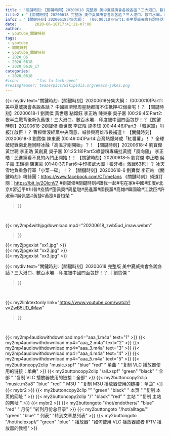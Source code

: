 ```yaml
---
title : "關鍵時刻:【關鍵時刻】20200618 完整版 美中夏威夷會各說各話？三大港口、數百水壩… 印度被中國四面包抄！？ ｜劉寶傑 "
title2 : "【關鍵時刻】20200618 完整版 美中夏威夷會各說各話？三大港口、數百水壩… 印度被中國四面包抄！？ ｜劉寶傑 "
info2 : "【關鍵時刻】20200618分集大綱：  (00:00:10)Part1:美中夏威夷會各說各話？ 中國經濟慘周星馳都撐不住抵押42億豪宅！？ 【關鍵時刻】20200618-1 劉寶傑 黃世聰 粘嫦鈺 李正皓 陳東豪 吳子嘉  (00:29:45)Part2:夜半血戰背後新仇舊恨！三大港口、數百水壩… 印度被中國四面包抄！？【關鍵時刻】20200618-2劉寶傑 黃世聰 李正皓 施孝瑋  (00:44:46)Part3:「韓家軍」叫板江啟臣！？ 曹桓榮沒經黨中央同意、喊參與高雄市長補選！ 【關鍵時刻】20200618-3 劉寶傑 陳東豪  (00:49:04)Part4:台灣熱爆烤成「紅番薯」！？ 全球破紀錄南北極同時冰融「高溫才剛開始」？！ 【關鍵時刻】20200618-4 劉寶傑 黃世聰 李正皓 黃創夏 吳子嘉  (01:25:18)Part5:綠營粉專痛批黃捷「風向雞」 李正皓：民進黨看不見的內鬥正開始！！ 【關鍵時刻】20200618-5 劉寶傑 李正皓 吳子嘉 王瑞德 陳東豪  (01:40:37)Part6:中印核武大國「狼牙棒」激戰63死！？ 冰天雪地負重急行軍「小菜一碟」！？  【關鍵時刻】20200618-6 劉寶傑 李正皓  《關鍵時刻》粉絲團：https://www.facebook.com/CTimefans 《關鍵時刻》頻道訂閱：https://bit.ly/2OlcnV7  #劉寶傑#關鍵時刻#跟我一起#宅在家#中國#印度#北京#習近平#川普#疫情#蓬佩奧#周星馳#民進黨#國民黨#高雄#韓國瑜#江啟臣#許淑華#吳佩慈#黃捷#黃捷#曹桓榮 "
date:        2020-06-18T17:41:21-07:00
author:
 - youtube_關鍵時刻
tags:
 - youtube
 - 關鍵時刻
 - youtube_關鍵時刻
 - 2020_06
 - 2020_0618
 - 2020_0618_17
categories:
 - 2020_0618
#icon:        "fas fa-lock-open"
#resImgTeaser: teaserpics/wikipedia.org/emacs-jokes.png
---
```


{{< mydiv text="關鍵時刻:【關鍵時刻】20200618分集大綱：  (00:00:10)Part1:美中夏威夷會各說各話？ 中國經濟慘周星馳都撐不住抵押42億豪宅！？ 【關鍵時刻】20200618-1 劉寶傑 黃世聰 粘嫦鈺 李正皓 陳東豪 吳子嘉  (00:29:45)Part2:夜半血戰背後新仇舊恨！三大港口、數百水壩… 印度被中國四面包抄！？【關鍵時刻】20200618-2劉寶傑 黃世聰 李正皓 施孝瑋  (00:44:46)Part3:「韓家軍」叫板江啟臣！？ 曹桓榮沒經黨中央同意、喊參與高雄市長補選！ 【關鍵時刻】20200618-3 劉寶傑 陳東豪  (00:49:04)Part4:台灣熱爆烤成「紅番薯」！？ 全球破紀錄南北極同時冰融「高溫才剛開始」？！ 【關鍵時刻】20200618-4 劉寶傑 黃世聰 李正皓 黃創夏 吳子嘉  (01:25:18)Part5:綠營粉專痛批黃捷「風向雞」 李正皓：民進黨看不見的內鬥正開始！！ 【關鍵時刻】20200618-5 劉寶傑 李正皓 吳子嘉 王瑞德 陳東豪  (01:40:37)Part6:中印核武大國「狼牙棒」激戰63死！？ 冰天雪地負重急行軍「小菜一碟」！？  【關鍵時刻】20200618-6 劉寶傑 李正皓  《關鍵時刻》粉絲團：https://www.facebook.com/CTimefans 《關鍵時刻》頻道訂閱：https://bit.ly/2OlcnV7  #劉寶傑#關鍵時刻#跟我一起#宅在家#中國#印度#北京#習近平#川普#疫情#蓬佩奧#周星馳#民進黨#國民黨#高雄#韓國瑜#江啟臣#許淑華#吳佩慈#黃捷#黃捷#曹桓榮 "
>}}
<br>


{{< my2mp4withjpgdownload mp4="20200618_zwb5ud_imaw.webm"
>}}

{{< my2jpgexist "xx1.jpg" >}}<br>
{{< my2jpgexist "xx2.jpg" >}}<br>
{{< my2jpgexist "xx3.jpg" >}}<br>



{{< mydiv text="關鍵時刻:【關鍵時刻】20200618 完整版 美中夏威夷會各說各話？三大港口、數百水壩… 印度被中國四面包抄！？ ｜劉寶傑 "
>}}
<br>

{{< my2linktextonly link="https://www.youtube.com/watch?v=ZwB5UD_iMaw"
>}}


<br>

{{< my2mp4audiowithdownload mp4="aaa_1.m4a"    text="1" >}}
{{< my2mp4audiowithdownload mp4="aaa_2.m4a"    text="2" >}}
{{< my2mp4audiowithdownload mp4="aaa_3.m4a"    text="3" >}}
{{< my2mp4audiowithdownload mp4="aaa_4.m4a"    text="4" >}}
{{< my2mp4audiowithdownload mp4="aaa_5.m4a"    text="5" >}}
{{< my2buttoncopy2clip "music.xspf"        "blue"   "red"    " 单曲 "  "复制 VLC 播放器使用的链接：单曲" >}} {{< my2buttoncopy2clip "/all.xspf"         "green"  "black"  " 全部 "  "复制 VLC 播放器使用的链接：全部" >}} {{< my2buttoncopy2clip "music.m3u8"        "blue"   "red"    " M3U  "    "复制 M3U 播放器使用的链接：单曲" >}} {{< mybr2 >}} {{< my2buttoncopy2clip ""                  "green"  "black"  " 本页 "    "复制 本页的网址 " >}} {{< my2buttoncopy2clip "/"                 "black"  "red"    " 主站 "    "复制 主站的网址 " >}} {{< mybr2 >}} {{< my2buttongoto      "/hot/endothers/"   "blue"   "red"    " 月份"   "转到月份总目录" >}} {{< my2buttongoto      "/hot/alltags/"     "green"  "blue"   " 列表"   "转到文章总列表" >}} {{< my2buttongoto      "/hot/helpxspf/"    "green"  "blue"   " 播放器" "如何使用 VLC 播放器或者 IPTV 播放器的教程" >}} 

